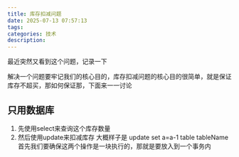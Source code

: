 ```yaml
---
title: 库存扣减问题
date: 2025-07-13 07:57:13
tags:
categories: 技术
description:
---
```

最近突然又看到这个问题，记录一下
<!-- more -->
解决一个问题要牢记我们的核心目的，库存扣减问题的核心目的很简单，就是保证库存不超买，那如何保证那，下面来一一讨论
## 只用数据库
1. 先使用select来查询这个库存数量
2. 然后使用update来扣减库存 大概样子是 update set a=a-1 table tableName
首先我们要确保这两个操作是一块执行的，那就是要放入到一个事务内

